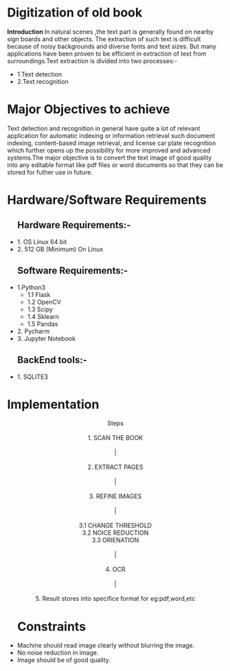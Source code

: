 <h1>Digitization of old book </h1>
<b> Introduction </b>
In natural scenes ,the text part is generally found on nearby sign boards and other objects. The extraction of such text is
difficult because of noisy backgrounds and diverse fonts and text sizes. But many applications have been proven to be efficient in extraction of text from surroundings.Text extraction is divided into two processes:-
<ul>
<li> 1.Text detection</li>
<li> 2.Text recognition </li>
</ul>
<h1> Major Objectives to achieve </h1>
Text detection and recognition in general have quite a lot of relevant application for automatic indexing or information retrieval such document indexing, content-based image retrieval, and license car plate recognition which further opens up the possibility for more improved and advanced systems.The major objective is to convert the text image of good quality into any editable format like pdf files or word documents so that they can be stored for futher use in future.
<h1> Hardware/Software Requirements </h1>
<ul>
  <h2> Hardware Requirements:-</h2>
    <li> 1. OS Linux 64 bit</li>
    <li> 2. 512 GB (Minimum) On Linux</li>
</ul> 
  <ul>
  <h2> Software Requirements:-</h2>
  <li>1.Python3 
     <ul> 
     <li>1.1 Flask</li>
     <li>1.2 OpenCV</li>
     <li>1.3 Scipy</li>
     <li>1.4 Sklearn</li>
     <li>1.5 Pandas</li>
     </ul>
  </li>
  <li> 2. Pycharm</li>
  <li> 3. Jupyter Notebook</li>
</ul>
<ul>
  <h2>BackEnd tools:-</h2>
  <li>1. SQLITE3 </li>
</ul>
<h1>Implementation</h1>
<p align="center"
    color="blue">
Steps
<br><br>
1.  SCAN THE BOOK<br>
         <br>
         |<br>
          <br>
2.  EXTRACT PAGES<br>
         <br>
         |<br>
          <br>
3.  REFINE IMAGES<br>
         <br>
         |<br>
          <br>
3.1 CHANGE THRESHOLD<br>
3.2 NOICE REDUCTION<br>
3.3 ORIENATION<br>
         <br>
         |<br>
          <br>
4.  OCR<br>
         <br>
         |<br>
          <br>
5.  Result stores into specifice format for eg:pdf,word,etc<br>  

</p>
<ul>
<h1>Constraints</h1>
<li>Machine should read image clearly without blurring the image.</li>
<li>No noise reduction in image.</li>
<li>Image should be of good quality.</li>
</ul>

